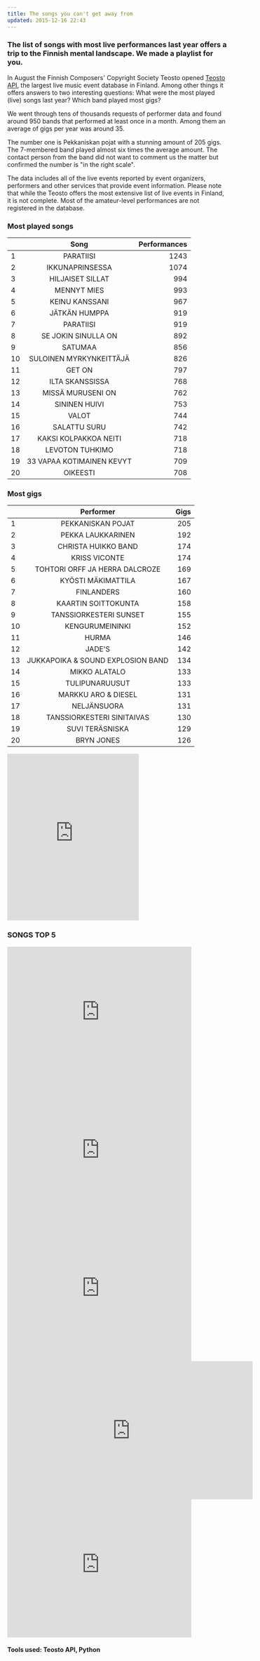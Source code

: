 ```yaml
---
title: The songs you can't get away from
updated: 2015-12-16 22:43
---
```


### The list of songs with most live performances last year offers a trip to the Finnish mental landscape. We made a playlist for you. 

In August the Finnish Composers' Copyright Society Teosto opened [Teosto API](http://api.teosto.fi), the largest live music event database in Finland. Among other things it offers answers to two interesting questions: What were the most played (live) songs last year? Which band played most gigs? 

We went through tens of thousands requests of performer data and found around 950 bands that performed at least once in a month. Among them an average of gigs per year was around 35.

The number one is Pekkaniskan pojat with a stunning amount of 205 gigs. The 7-membered band played almost six times the average amount. The contact person from the band did not want to comment us the matter but confirmed the number is "in the right scale".

The data includes all of the live events reported by event organizers, performers and other services that provide event information. Please note that while the Teosto offers the most extensive list of live events in Finland, it is not complete. Most of the amateur-level performances are not registered in the database. 


### Most played songs

|      | Song         | Performances |
| ------------- |:-------------:| -----:|
| 1  | PARATIISI                 | 1243 |
| 2  | IKKUNAPRINSESSA           | 1074 |
| 3  | HILJAISET SILLAT          | 994  |
| 4  | MENNYT MIES               | 993  |
| 5  | KEINU KANSSANI            | 967  |
| 6  | JÄTKÄN HUMPPA             | 919  |
| 7  | PARATIISI                 | 919  |
| 8  | SE JOKIN SINULLA ON       | 892  |
| 9  | SATUMAA                   | 856  |
| 10 | SULOINEN MYRKYNKEITTÄJÄ   | 826  |
| 11 | GET ON                    | 797  |
| 12 | ILTA SKANSSISSA           | 768  |
| 13 | MISSÄ MURUSENI ON         | 762  |
| 14 | SININEN HUIVI             | 753  |
| 15 | VALOT                     | 744  |
| 16 | SALATTU SURU              | 742  |
| 17 | KAKSI KOLPAKKOA NEITI     | 718  |
| 18 | LEVOTON TUHKIMO           | 718  |
| 19 | 33 VAPAA KOTIMAINEN KEVYT | 709  |
| 20 | OIKEESTI                  | 708  |

### Most gigs

|      | Performer         | Gigs |
| ------------- |:-------------:| -----:|
| 1         | PEKKANISKAN POJAT                 | 205 |
| 2         | PEKKA LAUKKARINEN                 | 192 |
| 3         | CHRISTA HUIKKO BAND               | 174 |
| 4         | KRISS VICONTE                     | 174 |
| 5         | TOHTORI ORFF JA HERRA DALCROZE    | 169 |
| 6         | KYÖSTI MÄKIMATTILA                | 167 |
| 7         | FINLANDERS                        | 160 |
| 8         | KAARTIN SOITTOKUNTA               | 158 |
| 9         | TANSSIORKESTERI SUNSET            | 155 |
| 10        | KENGURUMEININKI                   | 152 |
| 11        | HURMA                             | 146 |
| 12        | JADE'S                            | 142 |
| 13        | JUKKAPOIKA & SOUND EXPLOSION BAND | 134 |
| 14        | MIKKO ALATALO                     | 133 |
| 15        | TULIPUNARUUSUT                    | 133 |
| 16        | MARKKU ARO & DIESEL               | 131 |
| 17        | NELJÄNSUORA                       | 131 |
| 18        | TANSSIORKESTERI SINITAIVAS        | 130 |
| 19        | SUVI TERÄSNISKA                   | 129 |
| 20        | BRYN JONES                        | 126 |

<iframe src="https://embed.spotify.com/?uri=spotify%3Auser%3A1158060706%3Aplaylist%3A2tXFmxGYyMT8kuWDvnzHBC" width="300" height="380" frameborder="0" allowtransparency="true"></iframe>

### SONGS TOP 5

<div class="biisi">
	<iframe width="420" height="315" src="https://www.youtube.com/embed/FJG76l345E4" frameborder="0" allowfullscreen></iframe>
</div>
<div class="biisi">
	<iframe width="420" height="315" src="https://www.youtube.com/embed/w9h3VycOXq4" frameborder="0" allowfullscreen></iframe>
</div>
<div class="biisi">
	<iframe width="420" height="315" src="https://www.youtube.com/embed/AXflqTzYT-g" frameborder="0" allowfullscreen></iframe>
</div>
<div class="biisi">
	<iframe width="560" height="315" src="https://www.youtube.com/embed/6ym2F3rbKmM" frameborder="0" allowfullscreen></iframe>
</div>
<div class="biisi">
	<iframe width="420" height="315" src="https://www.youtube.com/embed/465OSQffiXo" frameborder="0" allowfullscreen></iframe>
</div>

#### Tools used: Teosto API, Python